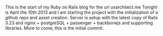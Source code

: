 This is the start of my Ruby on Rails blog for the url uxarchitect.me
Tonight is April the 10th 2013 and I am starting the project with the
initialization of a github repo and asset creation. Server is setup with the
latest copy of Rails 3.23 and nginx + postgreSQL + passenger + backbonejs and
supporting libraries. More to come, this is the initial commit.
